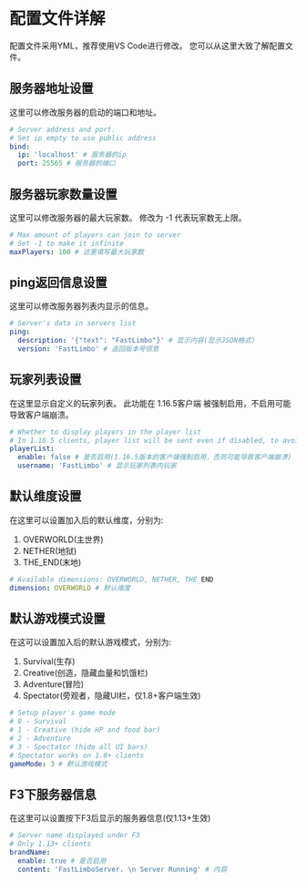 # 配置文件详解
配置文件采用YML，推荐使用VS Code进行修改。
您可以从这里大致了解配置文件。

## 服务器地址设置
这里可以修改服务器的启动的端口和地址。
```yml
# Server address and port.
# Set ip empty to use public address
bind:
  ip: 'localhost' # 服务器的ip
  port: 25565 # 服务器的端口
```

## 服务器玩家数量设置
这里可以修改服务器的最大玩家数。
修改为 -1 代表玩家数无上限。
```yml
# Max amount of players can join to server
# Set -1 to make it infinite
maxPlayers: 100 # 这里填写最大玩家数
```

## ping返回信息设置
这里可以修改服务器列表内显示的信息。
```yml
# Server's data in servers list
ping:
  description: '{"text": "FastLimbo"}' # 显示内容(显示JSON格式)
  version: 'FastLimbo' # 返回版本号信息
```

## 玩家列表设置
在这里显示自定义的玩家列表。
此功能在 1.16.5客户端 被强制启用，不启用可能导致客户端崩溃。
```yml
# Whether to display players in the player list
# In 1.16.5 clients, player list will be sent even if disabled, to avoid crash
playerList:
  enable: false # 是否启用(1.16.5版本的客户端强制启用，否则可能导致客户端崩溃)
  username: 'FastLimbo' # 显示玩家列表内玩家
```

## 默认维度设置
在这里可以设置加入后的默认维度，分别为:
1. OVERWORLD(主世界)
2. NETHER(地狱)
3. THE_END(末地)
```yml
# Available dimensions: OVERWORLD, NETHER, THE_END
dimension: OVERWORLD # 默认维度
```

## 默认游戏模式设置
在这可以设置加入后的默认游戏模式，分别为:
1. Survival(生存)
2. Creative(创造，隐藏血量和饥饿栏)
3. Adventure(冒险)
4. Spectator(旁观者，隐藏UI栏，仅1.8+客户端生效)
```yml
# Setup player's game mode
# 0 - Survival
# 1 - Creative (hide HP and food bar)
# 2 - Adventure
# 3 - Spectator (hide all UI bars)
# Spectator works on 1.8+ clients
gameMode: 3 # 默认游戏模式
```

## F3下服务器信息
在这里可以设置按下F3后显示的服务器信息(仅1.13+生效)
```yml
# Server name displayed under F3
# Only 1.13+ clients
brandName:
  enable: true # 是否启用
  content: 'FastLimboServer. \n Server Running' # 内容
```